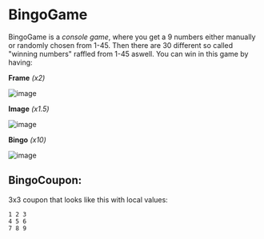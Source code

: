# BingoGame

BingoGame is a *console game*, where you get a 9 numbers either manually or randomly chosen from 1-45. Then there are 30 different so called "winning numbers" raffled from 1-45 aswell. You can win in this game by having:

**Frame** *(x2)*

![image](https://user-images.githubusercontent.com/14225151/57108437-07046900-6d33-11e9-8dea-af7f4f7004ba.png)


**Image** *(x1.5)*

![image](https://user-images.githubusercontent.com/14225151/57107888-8133ee00-6d31-11e9-8afd-68d64c7afddc.png)


**Bingo** *(x10)*

![image](https://user-images.githubusercontent.com/14225151/57108327-a412d200-6d32-11e9-89de-5d0632fc0ff5.png)


## BingoCoupon:
3x3 coupon that looks like this with local values:
    
    1 2 3
    4 5 6
    7 8 9
    

